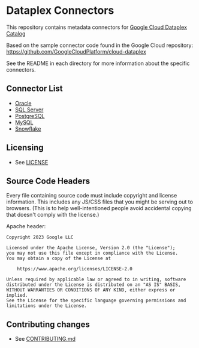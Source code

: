 # Dataplex Connectors

This repository contains metadata connectors for [Google Cloud Dataplex Catalog](https://cloud.google.com/dataplex/docs/catalog-overview)

Based on the sample connector code found in the Google Cloud repository:
https://github.com/GoogleCloudPlatform/cloud-dataplex

See the README in each directory for more information about the specific connectors.

## Connector List

* [Oracle](/managed-connectivity/oracle-connector)
* [SQL Server](/managed-connectivity/sql-server-connector)
* [PostgreSQL](/managed-connectivity/postgresql-connector)
* [MySQL](/managed-connectivity/mysql-connector)
* [Snowflake](/managed-connectivity/snowflake-connector)




## Licensing

* See [LICENSE](LICENSE)

## Source Code Headers

Every file containing source code must include copyright and license
information. This includes any JS/CSS files that you might be serving out to
browsers. (This is to help well-intentioned people avoid accidental copying that
doesn't comply with the license.)

Apache header:

    Copyright 2023 Google LLC

    Licensed under the Apache License, Version 2.0 (the "License");
    you may not use this file except in compliance with the License.
    You may obtain a copy of the License at

        https://www.apache.org/licenses/LICENSE-2.0

    Unless required by applicable law or agreed to in writing, software
    distributed under the License is distributed on an "AS IS" BASIS,
    WITHOUT WARRANTIES OR CONDITIONS OF ANY KIND, either express or implied.
    See the License for the specific language governing permissions and
    limitations under the License.

## Contributing changes

* See [CONTRIBUTING.md](CONTRIBUTING.md)
